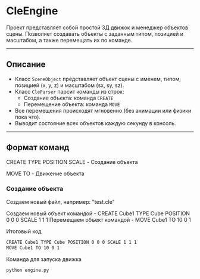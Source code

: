 # CleEngine

Проект представляет собой простой 3Д движок и менеджер объектов сцены. Позволяет создавать объекты с заданным типом, позицией и масштабом, а также перемещать их по команде.

---

## Описание

- Класс `SceneObject` представляет объект сцены с именем, типом, позицией (x, y, z) и масштабом (sx, sy, sz).
- Класс `CleParser` парсит команды из строк:
  - Создание объекта: команда `CREATE`
  - Перемещение объекта: команда `MOVE`
- Все перемещения происходят мгновенно (без анимации или физики пока что).
- Выводит состояние всех объектов каждую секунду в консоль.

---

## Формат команд

CREATE <name> TYPE <type> POSITION <x> <y> <z> SCALE <sx> <sy> <sz> - Создание объекта

MOVE <name> TO <x> <y> <z> - Движение объекта

### Создание объекта

Создаем новый файл, например: "test.cle"

Создаем новый объект командой - CREATE Cube1 TYPE Cube POSITION 0 0 0 SCALE 1 1 1
Перемещаем объект командой - MOVE Cube1 TO 10 0 1


Итоговый код
```bash
CREATE Cube1 TYPE Cube POSITION 0 0 0 SCALE 1 1 1
MOVE Cube1 TO 10 0 1
```
Команда для запуска движка
```bash
python engine.py
```
